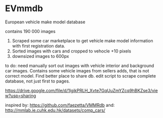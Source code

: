 # EVmmdb
European vehicle make model database

contains 190 000 images

1. Scraped some car marketplace to get vehicle make model information with first registration data.
2. Sorted images with cars and cropped to vehocle +10 pixels
3. downsized images to 600px

to do: need manually sort out images with vehicle interior and background car images. Contains some vehicle images from sellers adds, that is not correct model. Find better place to share db.
edit script to scrape complete database, not just first to pages.

https://drive.google.com/file/d/1lgikPRLH_Xvte7GqUuZmYZcq9hBKZse3/view?usp=sharing

inspired by:
https://github.com/faezetta/VMMRdb
and:
http://mmlab.ie.cuhk.edu.hk/datasets/comp_cars/
